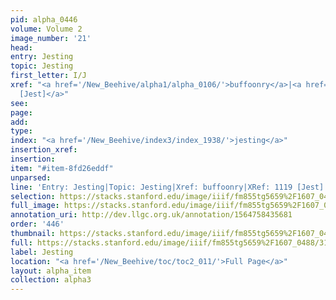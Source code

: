 ```yaml
---
pid: alpha_0446
volume: Volume 2
image_number: '21'
head: 
entry: Jesting
topic: Jesting
first_letter: I/J
xref: "<a href='/New_Beehive/alpha1/alpha_0106/'>buffoonry</a>|<a href='/New_Beehive/toc/toc2_217/'>1119
  [Jest]</a>"
see: 
page: 
add: 
type: 
index: "<a href='/New_Beehive/index3/index_1938/'>jesting</a>"
insertion_xref: 
insertion: 
item: "#item-8fd26eddf"
unparsed: 
line: 'Entry: Jesting|Topic: Jesting|Xref: buffoonry|XRef: 1119 [Jest]|Index: jesting|#item-8fd26eddf'
selection: https://stacks.stanford.edu/image/iiif/fm855tg5659%2F1607_0488/312,230,3081,455/full/0/default.jpg
full_image: https://stacks.stanford.edu/image/iiif/fm855tg5659%2F1607_0488/full/full/0/default.jpg
annotation_uri: http://dev.llgc.org.uk/annotation/1564758435681
order: '446'
thumbnail: https://stacks.stanford.edu/image/iiif/fm855tg5659%2F1607_0488/312,230,600,180/250,/0/default.jpg
full: https://stacks.stanford.edu/image/iiif/fm855tg5659%2F1607_0488/312,230,3081,455/full/0/default.jpg
label: Jesting
location: "<a href='/New_Beehive/toc/toc2_011/'>Full Page</a>"
layout: alpha_item
collection: alpha3
---
```

